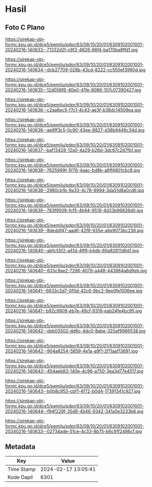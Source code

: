 # Hasil

## Foto C Plano

https://sirekap-obj-formc.kpu.go.id/dce5/pemilu/pdpr/63/09/10/20/01/6309102001001-20240216-140633--71332d2f-c8f2-4826-86f4-ba170ba8ffd1.jpg

https://sirekap-obj-formc.kpu.go.id/dce5/pemilu/pdpr/63/09/10/20/01/6309102001001-20240216-140634--dcb27709-028b-43cd-8222-cc550ef3990d.jpg

https://sirekap-obj-formc.kpu.go.id/dce5/pemilu/pdpr/63/09/10/20/01/6309102001001-20240216-140635--12d056f6-40e0-41fe-8086-107c07390427.jpg

https://sirekap-obj-formc.kpu.go.id/dce5/pemilu/pdpr/63/09/10/20/01/6309102001001-20240216-140636--c2aa6ec5-f7c1-4c43-ae3f-b38dc14509ea.jpg

https://sirekap-obj-formc.kpu.go.id/dce5/pemilu/pdpr/63/09/10/20/01/6309102001001-20240216-140636--ae6ff3c5-0c90-43ee-8827-d38b9446c34d.jpg

https://sirekap-obj-formc.kpu.go.id/dce5/pemilu/pdpr/63/09/10/20/01/6309102001001-20240216-140637--baf13428-12a0-4a29-b26d-3dc67c2d7fb1.jpg

https://sirekap-obj-formc.kpu.go.id/dce5/pemilu/pdpr/63/09/10/20/01/6309102001001-20240216-140638--7625999f-5f76-4aac-bd8b-a6ff4801cbc8.jpg

https://sirekap-obj-formc.kpu.go.id/dce5/pemilu/pdpr/63/09/10/20/01/6309102001001-20240216-140638--2980cb1b-9a33-4c78-999d-3da51d8a0cd6.jpg

https://sirekap-obj-formc.kpu.go.id/dce5/pemilu/pdpr/63/09/10/20/01/6309102001001-20240216-140639--783f9509-fcf5-4b94-9519-4d33b96826d0.jpg

https://sirekap-obj-formc.kpu.go.id/dce5/pemilu/pdpr/63/09/10/20/01/6309102001001-20240216-140639--8deddf47-aad6-42f9-935e-a6e9073bc236.jpg

https://sirekap-obj-formc.kpu.go.id/dce5/pemilu/pdpr/63/09/10/20/01/6309102001001-20240216-140640--abfc55f2-a41d-4ff9-b4db-69a82811d6d1.jpg

https://sirekap-obj-formc.kpu.go.id/dce5/pemilu/pdpr/63/09/10/20/01/6309102001001-20240216-140640--633c9ae2-7296-4079-a448-443964a6d9eb.jpg

https://sirekap-obj-formc.kpu.go.id/dce5/pemilu/pdpr/63/09/10/20/01/6309102001001-20240216-140641--6633c2d7-0f0d-42c6-9bc2-9ee0fe1006ee.jpg

https://sirekap-obj-formc.kpu.go.id/dce5/pemilu/pdpr/63/09/10/20/01/6309102001001-20240216-140641--b92c9909-eb7e-49cf-9319-eab24fe4bc95.jpg

https://sirekap-obj-formc.kpu.go.id/dce5/pemilu/pdpr/63/09/10/20/01/6309102001001-20240216-140642--deb03502-dd6c-4dc0-8abe-320af9966538.jpg

https://sirekap-obj-formc.kpu.go.id/dce5/pemilu/pdpr/63/09/10/20/01/6309102001001-20240216-140642--904a8254-5859-4e1a-a9f1-2f11aaf13691.jpg

https://sirekap-obj-formc.kpu.go.id/dce5/pemilu/pdpr/63/09/10/20/01/6309102001001-20240216-140643--454aeb83-140e-4c96-a750-3ea3d77e4517.jpg

https://sirekap-obj-formc.kpu.go.id/dce5/pemilu/pdpr/63/09/10/20/01/6309102001001-20240216-140643--b0b8c953-cbf1-4f72-b0d4-17391341c927.jpg

https://sirekap-obj-formc.kpu.go.id/dce5/pemilu/pdpr/63/09/10/20/01/6309102001001-20240216-140644--f94f229f-35d9-4b46-9342-341a5e3233b6.jpg

https://sirekap-obj-formc.kpu.go.id/dce5/pemilu/pdpr/63/09/10/20/01/6309102001001-20240216-140633--02734ade-51ce-4c33-8b75-b6c91f2486cf.jpg


## Metadata

| Key        | Value               |
| ---------- | ------------------- |
| Time Stamp | 2024-02-17 13:05:41 |
| Kode Dapil | 6301                |




